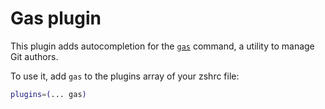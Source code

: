 # Gas plugin

This plugin adds autocompletion for the [`gas`](http://ramblingsby.me/gas/)
command, a utility to manage Git authors.

To use it, add `gas` to the plugins array of your zshrc file:

```zsh
plugins=(... gas)
```
